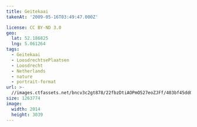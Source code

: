 ```yaml
---
title: Geitekaai
takenAt: '2009-05-16T03:49:47.000Z'

license: CC BY-ND 3.0
geo:
  lat: 52.186825
  lng: 5.061264
tags:
  - Geitekaai
  - LoosdrechtsePlaatsen
  - Loosdrecht
  - Netherlands
  - nature
  - portrait-format
url: >-
  //images.ctfassets.net/bncv3c2gt878/22fbzDtiAOPmO527eoZJFf/403bf45dd02c3d3e0d8ada2828598917/geitekaai_4343164061_o
size: 1263774
image:
  width: 2014
  height: 3039
---
```

